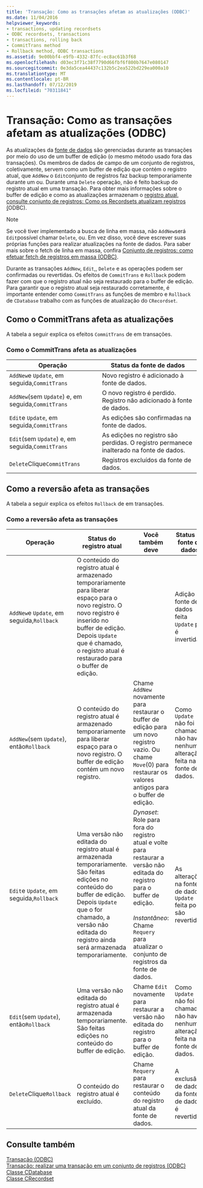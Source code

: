 ```yaml
---
title: 'Transação: Como as transações afetam as atualizações (ODBC)'
ms.date: 11/04/2016
helpviewer_keywords:
- transactions, updating recordsets
- ODBC recordsets, transactions
- transactions, rolling back
- CommitTrans method
- Rollback method, ODBC transactions
ms.assetid: 9e00bbf4-e9fb-4332-87fc-ec8ac61b3f68
ms.openlocfilehash: d03ec3f71c38f7790d66fbf6f800b7647e080147
ms.sourcegitcommit: 0e3da5cea44437c132b5c2ea522bd229ea000a10
ms.translationtype: MT
ms.contentlocale: pt-BR
ms.lasthandoff: 07/12/2019
ms.locfileid: "70311841"
---
```

# <a name="transaction-how-transactions-affect-updates-odbc"></a>Transação: Como as transações afetam as atualizações (ODBC)

As atualizações da [fonte de dados](../../data/odbc/data-source-odbc.md) são gerenciadas durante as transações por meio do uso de um buffer de edição (o mesmo método usado fora das transações). Os membros de dados de campo de um conjunto de registros, coletivamente, servem como um buffer de edição que contém o registro atual, que `AddNew` o `Edit`conjunto de registros faz backup temporariamente durante um ou. Durante uma `Delete` operação, não é feito backup do registro atual em uma transação. Para obter mais informações sobre o buffer de edição e como as atualizações armazenam o [registro atual, consulte conjunto de registros: Como os Recordsets atualizam registros (](../../data/odbc/recordset-how-recordsets-update-records-odbc.md)ODBC).

> [!NOTE]
>  Se você tiver implementado a busca de linha em massa, não `AddNew`será `Edit`possível chamar `Delete`, ou. Em vez disso, você deve escrever suas próprias funções para realizar atualizações na fonte de dados. Para saber mais sobre o fetch de linha em massa, confira [Conjunto de registros: como efetuar fetch de registros em massa (ODBC)](../../data/odbc/recordset-fetching-records-in-bulk-odbc.md).

Durante as transações `AddNew`, `Edit`,, `Delete` e as operações podem ser confirmadas ou revertidas. Os efeitos de `CommitTrans` e `Rollback` podem fazer com que o registro atual não seja restaurado para o buffer de edição. Para garantir que o registro atual seja restaurado corretamente, é importante entender como `CommitTrans` as funções de membro e `Rollback` de `CDatabase` trabalho com as funções de atualização do `CRecordset`.

##  <a name="_core_how_committrans_affects_updates"></a>Como o CommitTrans afeta as atualizações

A tabela a seguir explica os efeitos `CommitTrans` de em transações.

### <a name="how-committrans-affects-updates"></a>Como o CommitTrans afeta as atualizações

|Operação|Status da fonte de dados|
|---------------|---------------------------|
|`AddNew`e `Update`, em seguida,`CommitTrans`|Novo registro é adicionado à fonte de dados.|
|`AddNew`(sem `Update`) e, em seguida,`CommitTrans`|O novo registro é perdido. Registro não adicionado à fonte de dados.|
|`Edit`e `Update`, em seguida,`CommitTrans`|As edições são confirmadas na fonte de dados.|
|`Edit`(sem `Update`) e, em seguida,`CommitTrans`|As edições no registro são perdidas. O registro permanece inalterado na fonte de dados.|
|`Delete`Clique`CommitTrans`|Registros excluídos da fonte de dados.|

##  <a name="_core_how_rollback_affects_updates"></a>Como a reversão afeta as transações

A tabela a seguir explica os efeitos `Rollback` de em transações.

### <a name="how-rollback-affects-transactions"></a>Como a reversão afeta as transações

|Operação|Status do registro atual|Você também deve|Status da fonte de dados|
|---------------|------------------------------|-------------------|---------------------------|
|`AddNew`e `Update`, em seguida,`Rollback`|O conteúdo do registro atual é armazenado temporariamente para liberar espaço para o novo registro. O novo registro é inserido no buffer de edição. Depois `Update` que é chamado, o registro atual é restaurado para o buffer de edição.||Adição à fonte de dados feita `Update` por é invertida.|
|`AddNew`(sem `Update`), então`Rollback`|O conteúdo do registro atual é armazenado temporariamente para liberar espaço para o novo registro. O buffer de edição contém um novo registro.|Chame `AddNew` novamente para restaurar o buffer de edição para um novo registro vazio. Ou chame `Move`(0) para restaurar os valores antigos para o buffer de edição.|Como `Update` não foi chamado, não havia nenhuma alteração feita na fonte de dados.|
|`Edit`e `Update`, em seguida,`Rollback`|Uma versão não editada do registro atual é armazenada temporariamente. São feitas edições no conteúdo do buffer de edição. Depois `Update` que o for chamado, a versão não editada do registro ainda será armazenada temporariamente.|*Dynaset*: Role para fora do registro atual e volte para restaurar a versão não editada do registro para o buffer de edição.<br /><br /> *Instantâneo*: Chame `Requery` para atualizar o conjunto de registros da fonte de dados.|As alterações na fonte de dados `Update` feita por são revertidas.|
|`Edit`(sem `Update`), então`Rollback`|Uma versão não editada do registro atual é armazenada temporariamente. São feitas edições no conteúdo do buffer de edição.|Chame `Edit` novamente para restaurar a versão não editada do registro para o buffer de edição.|Como `Update` não foi chamado, não havia nenhuma alteração feita na fonte de dados.|
|`Delete`Clique`Rollback`|O conteúdo do registro atual é excluído.|Chame `Requery` para restaurar o conteúdo do registro atual da fonte de dados.|A exclusão de dados da fonte de dados é revertida.|

## <a name="see-also"></a>Consulte também

[Transação (ODBC)](../../data/odbc/transaction-odbc.md)<br/>
[Transação: realizar uma transação em um conjunto de registros (ODBC)](../../data/odbc/transaction-performing-a-transaction-in-a-recordset-odbc.md)<br/>
[Classe CDatabase](../../mfc/reference/cdatabase-class.md)<br/>
[Classe CRecordset](../../mfc/reference/crecordset-class.md)
